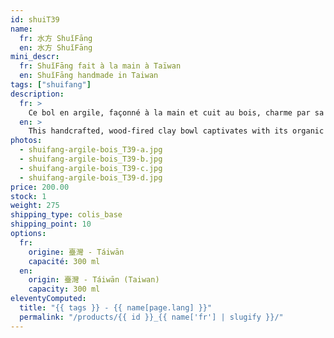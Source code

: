 ```yaml
---
id: shuiT39
name:
  fr: 水方 ShuǐFāng
  en: 水方 ShuǐFāng
mini_descr:
  fr: ShuǐFāng fait à la main à Taïwan
  en: ShuǐFāng handmade in Taiwan
tags: ["shuifang"]
description:
  fr: >
    Ce bol en argile, façonné à la main et cuit au bois, charme par sa forme organique et ses textures naturelles. Ses nuances chaleureuses et ses détails uniques racontent l’histoire du feu et de la terre qui l’ont façonné.<!--more--> Une pièce pleine de caractère, idéale pour ajouter une touche d’authenticité à vos moments de thé.
  en: >
    This handcrafted, wood-fired clay bowl captivates with its organic shape and natural textures. Its warm tones and unique details tell the story of the fire and earth that shaped it.<!--more--> A piece full of character, perfect for bringing authenticity to your tea moments.
photos:
  - shuifang-argile-bois_T39-a.jpg
  - shuifang-argile-bois_T39-b.jpg
  - shuifang-argile-bois_T39-c.jpg
  - shuifang-argile-bois_T39-d.jpg
price: 200.00
stock: 1
weight: 275
shipping_type: colis_base
shipping_point: 10
options:
  fr:
    origine: 臺灣 - Táiwān
    capacité: 300 ml
  en:
    origin: 臺灣 - Táiwān (Taiwan)
    capacity: 300 ml
eleventyComputed:
  title: "{{ tags }} - {{ name[page.lang] }}"
  permalink: "/products/{{ id }}_{{ name['fr'] | slugify }}/"
---
```

